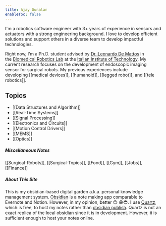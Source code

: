 ```yaml
---
title: Ajay Gunalan
enableToc: false
---
```


I'm a robotics software engineer with 3+ years of experience in sensors and actuators with a strong engineering background. I love to develop efficient solutions and support others in a diverse team to develop impactful technologies. 

Right now, I’m a Ph.D. student advised by [Dr. Leonardo De Mattos](https://www.iit.it/people/leonardo-demattos) in the [Biomedical Robotics Lab](https://advr.iit.it/index.php/research/biomedical-robotics) at the [Italian Institute of Technology](https://iit.it/). My current research focuses on the development of endoscopic imaging sensor for surgical robots. My previous experiences include developing [[medical devices]], [[humanoid]], [[legged robot]], and [[tele robotics]].

## Topics
- [[Data Structures and Algorithm]]
- [[Real-Time Systems]]
- [[Signal Processing]]
- [[Electronics and Circuits]]
- [[Motion Control Drivers]]
- [[MEMS]]
- [[Optics]]

##### Miscellaneous Notes
[[Surgical-Robots]], [[Surgical-Topics]], [[Food]], [[Gym]], [[Jobs]], [[Finance]]

##### About This Site
This is my obsidian-based digital garden a.k.a. personal knowledge management system.  [Obsidian](https://obsidian.md/) is a note making app comparable to Evernote and Notion. However, in my opinion, better  😉 😀😎. I use [Quartz](https://github.com/jackyzha0/quartz), which is free, to host my notes rather than [obsidian publish](https://obsidian.md/publish). Quartz is not an exact replica of the local obsidian since it is in development. However, it is sufficient enough to host your notes online.


